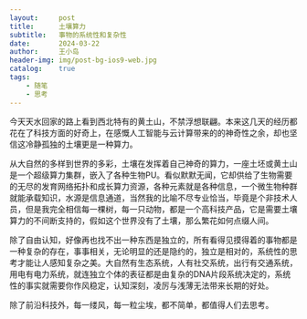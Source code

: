 ```yaml
---
layout:     post
title:      土壤算力
subtitle:   事物的系统性和复杂性
date:       2024-03-22
author:     王小岛
header-img: img/post-bg-ios9-web.jpg
catalog: 	true
tags:
    - 随笔
    - 思考
---
```


今天天水回家的路上看到西北特有的黄土山，不禁浮想联翩。本来这几天的经历都花在了科技方面的好奇上，在感慨人工智能与云计算带来的的神奇性之余，却也坚信这冷静孤独的土壤更是一种算力。

从大自然的多样到世界的多彩，土壤在发挥着自己神奇的算力，一座土坯或黄土山是一个超级算力集群，嵌入了各种生物PU。看似默默无闻，它却供给了生物需要的无尽的发育网络拓扑和成长算力资源，各种元素就是各种信息，一个微生物种群就能承载知识，水源是信息通道，当然我的比喻不尽专业恰当，毕竟是个非技术人员，但是我完全相信每一棵树，每一只动物，都是一个高科技产品，它是需要土壤算力的不间断支持的，假如这个世界没有了土壤，那么繁花如何点缀人间。

除了自由认知，好像再也找不出一种东西是独立的，所有看得见摸得着的事物都是一种复杂的存在，事事相关，无论明显的还是隐约的，独立是相对的，系统性的思考才能让人感知复杂之美。大自然有生态系统，人有社交系统，出行有交通系统，用电有电力系统，就连独立个体的表征都是由复杂的DNA片段系统决定的，系统性的事实就需要你作风稳定，认知深刻，凌厉与浅薄无法带来长期的好处。

除了前沿科技外，每一缕风，每一粒尘埃，都不简单，都值得人们去思考。
